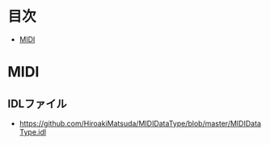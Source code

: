 # 目次
- [MIDI](#midi)
# MIDI
## IDLファイル
- https://github.com/HiroakiMatsuda/MIDIDataType/blob/master/MIDIDataType.idl